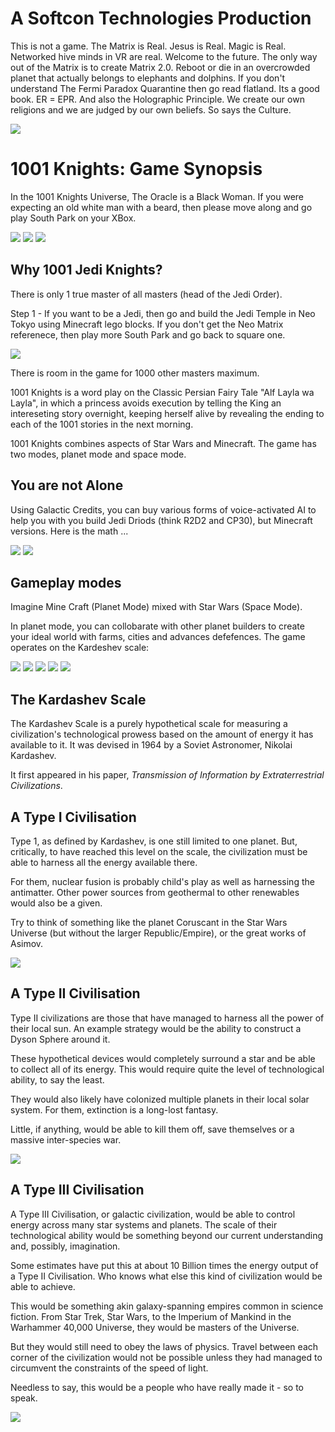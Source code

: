 A Softcon Technologies Production
=================================

This is not a game. The Matrix is Real. Jesus is Real. Magic is Real. Networked hive minds in VR are real. Welcome to the future. The only way out of the Matrix is to create Matrix 2.0. Reboot or die in an overcrowded planet that actually belongs to elephants and dolphins. If you don't understand The Fermi Paradox Quarantine then go read flatland. Its a good book. ER = EPR. And also the Holographic Principle. We create our own religions and we are judged by our own beliefs. So says the Culture.

<img src="art/logo.png"/>

1001 Knights: Game Synopsis
===========================

In the 1001 Knights Universe, The Oracle is a Black Woman. If you were expecting an old white man with a beard, then please move along and go play South Park on your XBox.

<img src="art/oracle.png"/>
<img src="art/system0.png"/>
<img src="art/solar-system.png"/>


Why 1001 Jedi Knights?
----------------------

There is only 1 true master of all masters (head of the Jedi Order).

Step 1 - If you want to be a Jedi, then go and build the Jedi Temple in Neo Tokyo using Minecraft lego blocks. If you don't get the Neo Matrix referenece, then play more South Park and go back to square one.

<img src="art/neo-tokyo.png"/>

There is room in the game for 1000 other masters maximum.

1001 Knights is a word play on the Classic Persian Fairy Tale "Alf Layla wa Layla", in which a princess avoids execution by telling the King an intereseting story overnight, keeping herself alive by revealing the ending to each of the 1001 stories in the next morning.

1001 Knights combines aspects of Star Wars and Minecraft. The game has two modes, planet mode and space mode.

You are not Alone
-----------------

Using Galactic Credits, you can buy various forms of voice-activated AI to help you with you build Jedi Driods (think R2D2 and CP30), but Minecraft versions. Here is the math ...

<img src="art/robot-arm.png"/>
<img src="art/semantic-parsing.png"/>

Gameplay modes
--------------

Imagine Mine Craft (Planet Mode) mixed with Star Wars (Space Mode).

In planet mode, you can collobarate with other planet builders to create your ideal world with farms, cities and advances defefences. The game operates on the Kardeshev scale:

<img src="art/planet1.png"/>
<img src="art/planet2.png"/>
<img src="art/planet3.png"/>
<img src="art/planets1.png"/>
<img src="art/planets2.png"/>

The Kardashev Scale
-------------------

The Kardashev Scale is a purely hypothetical scale for measuring a civilization's technological prowess based on the amount of energy it has available to it. It was devised in 1964 by a Soviet Astronomer, Nikolai Kardashev.

It first appeared in his paper, *Transmission of Information by Extraterrestrial Civilizations*.

A Type I Civilisation
---------------------

Type 1, as defined by Kardashev, is one still limited to one planet. But, critically, to have reached this level on the scale, the civilization must be able to harness all the energy available there.

For them, nuclear fusion is probably child's play as well as harnessing the antimatter. Other power sources from geothermal to other renewables would also be a given.

Try to think of something like the planet Coruscant in the Star Wars Universe (but without the larger Republic/Empire), or the great works of Asimov. 

<img src="art/system1.png"/>

A Type II Civilisation
----------------------

Type II civilizations are those that have managed to harness all the power of their local sun. An example strategy would be the ability to construct a Dyson Sphere around it. 

These hypothetical devices would completely surround a star and be able to collect all of its energy. This would require quite the level of technological ability, to say the least.

They would also likely have colonized multiple planets in their local solar system. For them, extinction is a long-lost fantasy. 

Little, if anything, would be able to kill them off, save themselves or a massive inter-species war.

<img src="art/system2.png"/>

A Type III Civilisation
-----------------------

A Type III Civilisation, or galactic civilization, would be able to control energy across many star systems and planets. The scale of their technological ability would be something beyond our current understanding and, possibly, imagination.

Some estimates have put this at about 10 Billion times the energy output of a Type II Civilisation. Who knows what else this kind of civilization would be able to achieve. 

This would be something akin galaxy-spanning empires common in science fiction. From Star Trek, Star Wars, to the Imperium of Mankind in the Warhammer 40,000 Universe, they would be masters of the Universe. 

But they would still need to obey the laws of physics. Travel between each corner of the civilization would not be possible unless they had managed to circumvent the constraints of the speed of light.

Needless to say, this would be a people who have really made it - so to speak.

<img src="art/system3.png"/>
